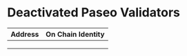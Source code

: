# Deactivated Paseo Validators

| Address | On Chain Identity | 
| :----- | ----------- |
|  |  |
|  |  |
|  |  |
